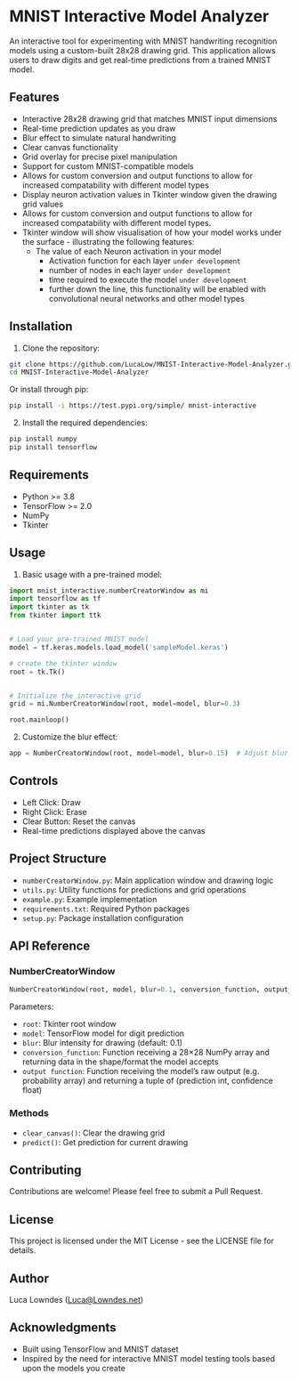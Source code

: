 # MNIST Interactive Model Analyzer

An interactive tool for experimenting with MNIST handwriting recognition models using a custom-built 28x28 drawing grid. This application allows users to draw digits and get real-time predictions from a trained MNIST model.

## Features

- Interactive 28x28 drawing grid that matches MNIST input dimensions
- Real-time prediction updates as you draw
- Blur effect to simulate natural handwriting
- Clear canvas functionality
- Grid overlay for precise pixel manipulation
- Support for custom MNIST-compatible models
- Allows for custom conversion and output functions to allow for increased compatability with different model types
- Display neuron activation values in Tkinter window given the drawing grid values
- Allows for custom conversion and output functions to allow for increased compatability with different model types.
- Tkinter window will show visualisation of how your model works under the surface - illustrating the following features:
  - The value of each Neuron activation in your model
	- Activation function for each layer `under development`
	- number of nodes in each layer  `under development`
	- time required to execute the model `under development`
	- further down the line, this functionality will be enabled with convolutional neural networks and other model types
## Installation

1. Clone the repository:
```bash
git clone https://github.com/LucaLow/MNIST-Interactive-Model-Analyzer.git
cd MNIST-Interactive-Model-Analyzer
```
Or install through pip:
```bash
pip install -i https://test.pypi.org/simple/ mnist-interactive
```

2. Install the required dependencies:
```bash
pip install numpy
pip install tensorflow
```

## Requirements

- Python >= 3.8
- TensorFlow >= 2.0
- NumPy
- Tkinter

## Usage

1. Basic usage with a pre-trained model:

```python
import mnist_interactive.numberCreatorWindow as mi
import tensorflow as tf
import tkinter as tk
from tkinter import ttk


# Load your pre-trained MNIST model
model = tf.keras.models.load_model('sampleModel.keras')

# create the tkinter window
root = tk.Tk()


# Initialize the interactive grid
grid = mi.NumberCreatorWindow(root, model=model, blur=0.3)

root.mainloop()
```

2. Customize the blur effect:

```python
app = NumberCreatorWindow(root, model=model, blur=0.15)  # Adjust blur intensity
```

## Controls

- Left Click: Draw
- Right Click: Erase
- Clear Button: Reset the canvas
- Real-time predictions displayed above the canvas

## Project Structure

- `numberCreatorWindow.py`: Main application window and drawing logic
- `utils.py`: Utility functions for predictions and grid operations
- `example.py`: Example implementation
- `requirements.txt`: Required Python packages
- `setup.py`: Package installation configuration

## API Reference

### NumberCreatorWindow

```python
NumberCreatorWindow(root, model, blur=0.1, conversion_function, output_function)
```

Parameters:
- `root`: Tkinter root window
- `model`: TensorFlow model for digit prediction
- `blur`: Blur intensity for drawing (default: 0.1)
- `conversion_function`: Function receiving a 28×28 NumPy array and returning data in the shape/format the model accepts
- `output function`: Function receiving the model’s raw output (e.g. probability array) and returning a tuple of (prediction int, confidence float)

### Methods

- `clear_canvas()`: Clear the drawing grid
- `predict()`: Get prediction for current drawing

## Contributing

Contributions are welcome! Please feel free to submit a Pull Request.

## License

This project is licensed under the MIT License - see the LICENSE file for details.

## Author

Luca Lowndes (Luca@Lowndes.net)

## Acknowledgments

- Built using TensorFlow and MNIST dataset
- Inspired by the need for interactive MNIST model testing tools based upon the models you create
